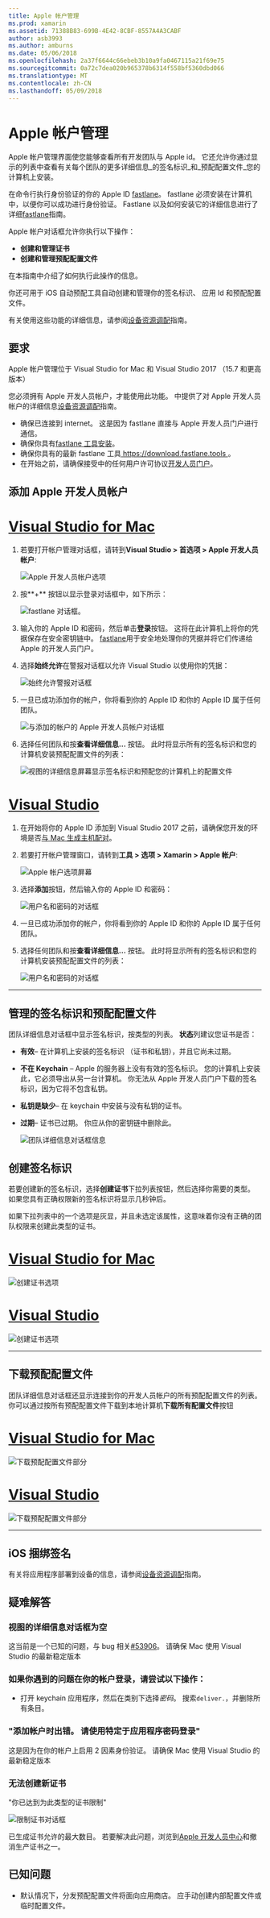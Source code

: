 ```yaml
---
title: Apple 帐户管理
ms.prod: xamarin
ms.assetid: 71388B83-699B-4E42-8CBF-8557A4A3CABF
author: asb3993
ms.author: amburns
ms.date: 05/06/2018
ms.openlocfilehash: 2a37f6644c66ebeb3b10a9fa0467115a21f69e75
ms.sourcegitcommit: 0a72c7dea020b965378b6314f558bf5360dbd066
ms.translationtype: MT
ms.contentlocale: zh-CN
ms.lasthandoff: 05/09/2018
---
```

# <a name="apple-account-management"></a>Apple 帐户管理

Apple 帐户管理界面使您能够查看所有开发团队与 Apple id。 它还允许你通过显示的列表中查看有关每个团队的更多详细信息_的签名标识_和_预配配置文件_您的计算机上安装。

在命令行执行身份验证的你的 Apple ID [fastlane](https://fastlane.tools/)。 fastlane 必须安装在计算机中，以便你可以成功进行身份验证。 Fastlane 以及如何安装它的详细信息进行了详细[fastlane](~/ios/deploy-test/provisioning/fastlane/index.md)指南。

Apple 帐户对话框允许你执行以下操作：

* **创建和管理证书** 
* **创建和管理预配配置文件** 

在本指南中介绍了如何执行此操作的信息。

你还可用于 iOS 自动预配工具自动创建和管理你的签名标识、 应用 Id 和预配配置文件。

有关使用这些功能的详细信息，请参阅[设备资源调配](~/ios/get-started/installation/device-provisioning/index.md)指南。
️
## <a name="requirements"></a>要求

Apple 帐户管理位于 Visual Studio for Mac 和 Visual Studio 2017 （15.7 和更高版本）

您必须拥有 Apple 开发人员帐户，才能使用此功能。 中提供了对 Apple 开发人员帐户的详细信息[设备资源调配](~/ios/get-started/installation/device-provisioning/index.md)指南。

- 确保已连接到 internet。 这是因为 fastlane 直接与 Apple 开发人员门户进行通信。
- 确保你具有[fastlane 工具安装](~/ios/deploy-test/provisioning/fastlane/index.md#Installation)。
- 确保你具有的最新 fastlane 工具[ https://download.fastlane.tools ](https://download.fastlane.tools)。
- 在开始之前，请确保接受中的任何用户许可协议[开发人员门户](https://developer.apple.com/account/)。

## <a name="adding-an-apple-developer-account"></a>添加 Apple 开发人员帐户

# <a name="visual-studio-for-mactabvsmac"></a>[Visual Studio for Mac](#tab/vsmac)

1. 若要打开帐户管理对话框，请转到**Visual Studio > 首选项 > Apple 开发人员帐户**:

    ![Apple 开发人员帐户选项](apple-account-management-images/image1.png)

2. 按**+** 按钮以显示登录对话框中，如下所示： 

    ![fastlane 对话框。](apple-account-management-images/image2.png)

4. 输入你的 Apple ID 和密码，然后单击**登录**按钮。 这将在此计算机上将你的凭据保存在安全密钥链中。 [fastlane](~/ios/deploy-test/provisioning/fastlane/index.md)用于安全地处理你的凭据并将它们传递给 Apple 的开发人员门户。
 
5. 选择**始终允许**在警报对话框以允许 Visual Studio 以使用你的凭据：

    ![始终允许警报对话框](apple-account-management-images/image4.png)

6. 一旦已成功添加你的帐户，你将看到你的 Apple ID 和你的 Apple ID 属于任何团队。

    ![与添加的帐户的 Apple 开发人员帐户对话框](apple-account-management-images/image5.png)

7. 选择任何团队和按**查看详细信息...** 按钮。 此时将显示所有的签名标识和您的计算机安装预配配置文件的列表：

    ![视图的详细信息屏幕显示签名标识和预配您的计算机上的配置文件](apple-account-management-images/image6.png)

# <a name="visual-studiotabvswin"></a>[Visual Studio](#tab/vswin)

1. 在开始将你的 Apple ID 添加到 Visual Studio 2017 之前，请确保您开发的环境是否[与 Mac 生成主机配对](~/ios/get-started/installation/windows/connecting-to-mac/index.md)。

1. 若要打开帐户管理窗口，请转到**工具 > 选项 > Xamarin > Apple 帐户**:

    ![Apple 帐户选项屏幕](apple-account-management-images/prov1.png)

1. 选择**添加**按钮，然后输入你的 Apple ID 和密码：

    ![用户名和密码的对话框](apple-account-management-images/prov1a.png)

1. 一旦已成功添加你的帐户，你将看到你的 Apple ID 和你的 Apple ID 属于任何团队。
 
1. 选择任何团队和按**查看详细信息...** 按钮。 此时将显示所有的签名标识和您的计算机安装预配配置文件的列表：

    ![用户名和密码的对话框](apple-account-management-images/prov2.png)

-----


## <a name="managing-signing-identities-and-provisioning-profiles"></a>管理的签名标识和预配配置文件

团队详细信息对话框中显示签名标识，按类型的列表。 **状态**列建议您证书是否： 

* **有效**– 在计算机上安装的签名标识 （证书和私钥），并且它尚未过期。

* **不在 Keychain** – Apple 的服务器上没有有效的签名标识。 您的计算机上安装此，它必须导出从另一台计算机。 你无法从 Apple 开发人员门户下载的签名标识，因为它将不包含私钥。

* **私钥是缺少**– 在 keychain 中安装与没有私钥的证书。

* **过期**– 证书已过期。 你应从你的密钥链中删除此。

  ![团队详细信息对话框信息](apple-account-management-images/image7.png)

## <a name="create-a-signing-identities"></a>创建签名标识

若要创建新的签名标识，选择**创建证书**下拉列表按钮，然后选择你需要的类型。 如果您具有正确权限新的签名标识将显示几秒钟后。

如果下拉列表中的一个选项是灰显，并且未选定该属性，这意味着你没有正确的团队权限来创建此类型的证书。

# <a name="visual-studio-for-mactabvsmac"></a>[Visual Studio for Mac](#tab/vsmac)

![创建证书选项](apple-account-management-images/image8.png)

# <a name="visual-studiotabvswin"></a>[Visual Studio](#tab/vswin)

![创建证书选项](apple-account-management-images/prov3.png)

-----

## <a name="download-provisioning-profiles"></a>下载预配配置文件

团队详细信息对话框还显示连接到你的开发人员帐户的所有预配配置文件的列表。 你可以通过按所有预配配置文件下载到本地计算机**下载所有配置文件**按钮

# <a name="visual-studio-for-mactabvsmac"></a>[Visual Studio for Mac](#tab/vsmac)

![下载预配配置文件部分](apple-account-management-images/image9.png)

# <a name="visual-studiotabvswin"></a>[Visual Studio](#tab/vswin)

![下载预配配置文件部分](apple-account-management-images/prov4.png)

-----

## <a name="ios-bundle-signing"></a>iOS 捆绑签名

有关将应用程序部署到设备的信息，请参阅[设备资源调配](~/ios/get-started/installation/device-provisioning/index.md)指南。

## <a name="troubleshooting"></a>疑难解答

### <a name="view-details-dialog-is-empty"></a>视图的详细信息对话框为空

这当前是一个已知的问题，与 bug 相关[#53906](https://bugzilla.xamarin.com/show_bug.cgi?id=53906)。 请确保 Mac 使用 Visual Studio 的最新稳定版本

### <a name="if-you-are-experiencing-issues-logging-in-your-account-please-try-the-following"></a>如果你遇到的问题在你的帐户登录，请尝试以下操作：

* 打开 keychain 应用程序，然后在类别下选择*密码*。 搜索`deliver.`，并删除所有条目。

### <a name="error-adding-account-please-sign-in-with-an-app-specific-password"></a>"添加帐户时出错。 请使用特定于应用程序密码登录"

这是因为在你的帐户上启用 2 因素身份验证。 请确保 Mac 使用 Visual Studio 的最新稳定版本

### <a name="failed-to-create-new-certificate"></a>无法创建新证书
"你已达到为此类型的证书限制"

![限制证书对话框](apple-account-management-images/image10.png)

已生成证书允许的最大数目。 若要解决此问题，浏览到[Apple 开发人员中心](https://developer.apple.com/account/ios/certificate/distribution)和撤消生产证书之一。

## <a name="known-issues"></a>已知问题

* 默认情况下，分发预配配置文件将面向应用商店。 应手动创建内部配置文件或临时配置文件。
